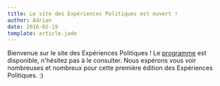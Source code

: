 ```yaml
---
title: Le site des Expériences Politiques est ouvert !
author: Adrian
date: 2016-02-19
template: article.jade
---
```


Bienvenue sur le site des Expériences Politiques ! Le [programme](/programme/) est disponible, n'hésitez pas à le consulter. Nous espérons vous voir nombreuses et nombreux pour cette première édition des Expériences Politiques. :)
